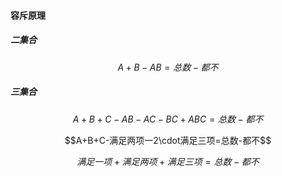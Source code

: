 #### 容斥原理

##### 二集合

$$A+B-AB=总数-都不$$

##### 三集合

$$A+B+C-AB-AC-BC+ABC=总数-都不$$

$$A+B+C-满足两项一2\cdot满足三项=总数-都不$$

$$满足一项+满足两项+满足三项=总数-都不$$